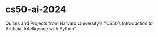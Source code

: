 # cs50-ai-2024
Quizes and Projects from Harvard University's "CS50’s Introduction to Artificial Intelligence with Python"
